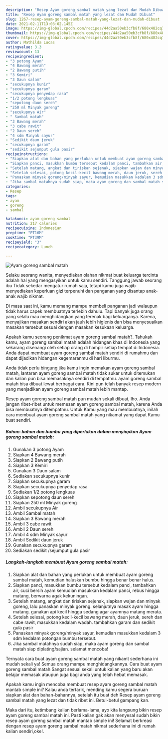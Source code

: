 ```yaml
---
description: "Resep Ayam goreng sambal matah yang lezat dan Mudah Dibuat"
title: "Resep Ayam goreng sambal matah yang lezat dan Mudah Dibuat"
slug: 1267-resep-ayam-goreng-sambal-matah-yang-lezat-dan-mudah-dibuat
date: 2021-02-11T13:03:02.145Z
image: https://img-global.cpcdn.com/recipes/44d2aa50eb3cfb8f/680x482cq70/ayam-goreng-sambal-matah-foto-resep-utama.jpg
thumbnail: https://img-global.cpcdn.com/recipes/44d2aa50eb3cfb8f/680x482cq70/ayam-goreng-sambal-matah-foto-resep-utama.jpg
cover: https://img-global.cpcdn.com/recipes/44d2aa50eb3cfb8f/680x482cq70/ayam-goreng-sambal-matah-foto-resep-utama.jpg
author: Mathilda Lucas
ratingvalue: 3.3
reviewcount: 13
recipeingredient:
- "3 potong Ayam"
- "4 Bawang merah"
- "2 Bawang putih"
- "3 Kemiri"
- "3 Daun salam"
- "secukupnya kunir"
- "secukupnya garam"
- "secukupnya penyedap rasa"
- "1/2 potong lengkuas"
- "sepotong daun sereh"
- "250 ml Minyak goreng"
- "secukupnya Air"
- " Sambal matah"
- "3 Bawang merah"
- "3 cabe rawit"
- "2 Daun sereh"
- "4 sdm Minyak sayur"
- "Sedikit daun jeruk"
- "secukupnya garam"
- "sedikit sejumput gula pasir"
recipeinstructions:
- "Siapkan alat dan bahan yang perlukan untuk membuat ayam goreng sambal matah, kemudian haluskan bumbu hingga benar benar halus."
- "Siapkan panci, masukkan bumbu tersebut kedalam panci, tambahkan air, cuci bersih ayam kemudian masukkan kedalam panci, rebus hingga matang, berwarna agak kekuningan."
- "Setelah matang, angkat dan tiriskan sejenak, siapkan wajan dan minyak goreng, lalu panaskan minyak goreng. selanjutnya masak ayam hingga matang. gunakan api kecil hingga sedang agar ayamnya matang merata."
- "Setelah selesai, potong kecil-kecil bawang merah, daun jeruk, sereh dan cabe rawit, masukkan kedalam wadah. tambahkan garam dan sedikit gula pasir"
- "Panaskan minyak goreng/minyak sayur, kemudian masukkan kedalam 3 sdm kedalam potongan bumbu tersebut."
- "Jika sambal matahnya sudah siap, maka ayam goreng dan sambal matah siap diplating/sajian. selamat mencoba!"
categories:
- Resep
tags:
- ayam
- goreng
- sambal

katakunci: ayam goreng sambal 
nutrition: 217 calories
recipecuisine: Indonesian
preptime: "PT16M"
cooktime: "PT39M"
recipeyield: "3"
recipecategory: Lunch

---
```



![Ayam goreng sambal matah](https://img-global.cpcdn.com/recipes/44d2aa50eb3cfb8f/680x482cq70/ayam-goreng-sambal-matah-foto-resep-utama.jpg)

Selaku seorang wanita, menyediakan olahan nikmat buat keluarga tercinta adalah hal yang mengasyikan untuk kamu sendiri. Tanggung jawab seorang ibu Tidak sekedar mengatur rumah saja, tetapi kamu juga wajib menyediakan keperluan gizi terpenuhi dan panganan yang disantap anak-anak wajib nikmat.

Di masa  saat ini, kamu memang mampu membeli panganan jadi walaupun tidak harus capek membuatnya terlebih dahulu. Tapi banyak juga orang yang selalu mau menghidangkan yang terenak bagi keluarganya. Karena, menyajikan masakan sendiri akan jauh lebih higienis dan bisa menyesuaikan masakan tersebut sesuai dengan masakan kesukaan keluarga. 



Apakah kamu seorang penikmat ayam goreng sambal matah?. Tahukah kamu, ayam goreng sambal matah adalah hidangan khas di Indonesia yang sekarang disenangi oleh setiap orang di hampir setiap tempat di Indonesia. Anda dapat membuat ayam goreng sambal matah sendiri di rumahmu dan dapat dijadikan hidangan kegemaranmu di hari liburmu.

Anda tidak perlu bingung jika kamu ingin memakan ayam goreng sambal matah, lantaran ayam goreng sambal matah tidak sukar untuk ditemukan dan kalian pun bisa memasaknya sendiri di tempatmu. ayam goreng sambal matah bisa dibuat lewat berbagai cara. Kini pun telah banyak resep modern yang menjadikan ayam goreng sambal matah lebih mantap.

Resep ayam goreng sambal matah pun mudah sekali dibuat, lho. Anda jangan ribet-ribet untuk memesan ayam goreng sambal matah, karena Anda bisa membuatnya ditempatmu. Untuk Kamu yang mau membuatnya, inilah cara membuat ayam goreng sambal matah yang nikamat yang dapat Kamu buat sendiri.

<!--inarticleads1-->

##### Bahan-bahan dan bumbu yang diperlukan dalam menyiapkan Ayam goreng sambal matah:

1. Gunakan 3 potong Ayam
1. Siapkan 4 Bawang merah
1. Siapkan 2 Bawang putih
1. Siapkan 3 Kemiri
1. Gunakan 3 Daun salam
1. Sediakan secukupnya kunir
1. Siapkan secukupnya garam
1. Siapkan secukupnya penyedap rasa
1. Sediakan 1/2 potong lengkuas
1. Siapkan sepotong daun sereh
1. Siapkan 250 ml Minyak goreng
1. Ambil secukupnya Air
1. Ambil  Sambal matah
1. Siapkan 3 Bawang merah
1. Ambil 3 cabe rawit
1. Ambil 2 Daun sereh
1. Ambil 4 sdm Minyak sayur
1. Ambil Sedikit daun jeruk
1. Gunakan secukupnya garam
1. Sediakan sedikit /sejumput gula pasir




<!--inarticleads2-->

##### Langkah-langkah membuat Ayam goreng sambal matah:

1. Siapkan alat dan bahan yang perlukan untuk membuat ayam goreng sambal matah, kemudian haluskan bumbu hingga benar benar halus.
1. Siapkan panci, masukkan bumbu tersebut kedalam panci, tambahkan air, cuci bersih ayam kemudian masukkan kedalam panci, rebus hingga matang, berwarna agak kekuningan.
1. Setelah matang, angkat dan tiriskan sejenak, siapkan wajan dan minyak goreng, lalu panaskan minyak goreng. selanjutnya masak ayam hingga matang. gunakan api kecil hingga sedang agar ayamnya matang merata.
1. Setelah selesai, potong kecil-kecil bawang merah, daun jeruk, sereh dan cabe rawit, masukkan kedalam wadah. tambahkan garam dan sedikit gula pasir
1. Panaskan minyak goreng/minyak sayur, kemudian masukkan kedalam 3 sdm kedalam potongan bumbu tersebut.
1. Jika sambal matahnya sudah siap, maka ayam goreng dan sambal matah siap diplating/sajian. selamat mencoba!




Ternyata cara buat ayam goreng sambal matah yang nikamt sederhana ini mudah sekali ya! Semua orang mampu menghidangkannya. Cara buat ayam goreng sambal matah Sangat sesuai sekali untuk kalian yang baru akan belajar memasak ataupun juga bagi anda yang telah hebat memasak.

Apakah kamu ingin mencoba membuat resep ayam goreng sambal matah mantab simple ini? Kalau anda tertarik, mending kamu segera buruan siapkan alat dan bahan-bahannya, setelah itu buat deh Resep ayam goreng sambal matah yang lezat dan tidak ribet ini. Betul-betul gampang kan. 

Maka dari itu, ketimbang kalian berlama-lama, ayo kita langsung bikin resep ayam goreng sambal matah ini. Pasti kalian gak akan menyesal sudah bikin resep ayam goreng sambal matah mantab simple ini! Selamat berkreasi dengan resep ayam goreng sambal matah nikmat sederhana ini di rumah kalian sendiri,oke!.

